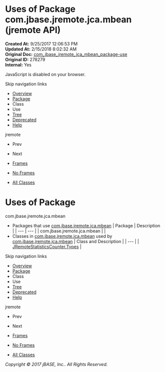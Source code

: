 # Uses of Package com.jbase.jremote.jca.mbean (jremote   API)

**Created At:** 9/25/2017 12:06:53 PM  
**Updated At:** 2/15/2018 8:02:32 AM  
**Original Doc:** [com_jbase_jremote_jca_mbean_package-use](https://docs.jbase.com/39266-mbean/com_jbase_jremote_jca_mbean_package-use)  
**Original ID:** 278279  
**Internal:** Yes  

<!--<br>    try {<br>        if (location.href.indexOf('is-external=true') == -1) {<br>            parent.document.title="Uses of Package com.jbase.jremote.jca.mbean (jremote   API)";<br>        }<br>    }<br>    catch(err) {<br>    }<br>//-->
JavaScript is disabled on your browser.

Skip navigation links

- [Overview](../../../../../overview-summary.html)
- [Package](./../com.jbase.jremote.jca.mbean-%28jremote---api%29)
- Class
- Use
- [Tree](./../com.jbase.jremote.jca.mbean-class-hierarchy-%28jremote---api%29)
- [Deprecated](../../../../../deprecated-list.html)
- [Help](../../../../../help-doc.html)


jremote <br>

- Prev
- Next


- [Frames](./.)
- [No Frames](./.)


- [All Classes](../../../../../allclasses-noframe.html)


<!--<br>  allClassesLink = document.getElementById("allclasses\_navbar\_top");<br>  if(window==top) {<br>    allClassesLink.style.display = "block";<br>  }<br>  else {<br>    allClassesLink.style.display = "none";<br>  }<br>  //-->

# Uses of Package
com.jbase.jremote.jca.mbean

- Packages that use [com.jbase.jremote.jca.mbean](./../com.jbase.jremote.jca.mbean-%28jremote---api%29) | Package | Description |
| --- | --- |
| com.jbase.jremote.jca.mbean |   |
- Classes in [com.jbase.jremote.jca.mbean](./../com.jbase.jremote.jca.mbean-%28jremote---api%29) used by [com.jbase.jremote.jca.mbean](./../com.jbase.jremote.jca.mbean-%28jremote---api%29) | Class and Description |
| --- |
| [JRemoteStatisticsCounter.Types](../../../../../com/jbase/jremote/jca/mbean/class-use/JRemoteStatisticsCounter.Types.html#com.jbase.jremote.jca.mbean)  |

Skip navigation links

- [Overview](../../../../../overview-summary.html)
- [Package](./../com.jbase.jremote.jca.mbean-%28jremote---api%29)
- Class
- Use
- [Tree](./../com.jbase.jremote.jca.mbean-class-hierarchy-%28jremote---api%29)
- [Deprecated](../../../../../deprecated-list.html)
- [Help](../../../../../help-doc.html)


jremote <br>

- Prev
- Next


- [Frames](./.)
- [No Frames](./.)


- [All Classes](../../../../../allclasses-noframe.html)


<!--<br>  allClassesLink = document.getElementById("allclasses\_navbar\_bottom");<br>  if(window==top) {<br>    allClassesLink.style.display = "block";<br>  }<br>  else {<br>    allClassesLink.style.display = "none";<br>  }<br>  //-->

*Copyright © 2017 jBASE, Inc.. All Rights Reserved.*

